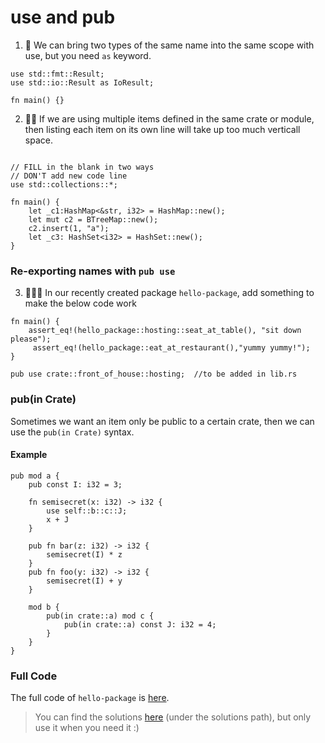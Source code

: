 # use and pub
1. 🌟 We can bring two types of the same name into the same scope with use, but you need `as` keyword.

```rust,editable
use std::fmt::Result;
use std::io::Result as IoResult;

fn main() {}
```

2. 🌟🌟 If we are using multiple items defined in the same crate or module, then listing each item on its own line will take up too much verticall space.

```rust,editable

// FILL in the blank in two ways
// DON'T add new code line
use std::collections::*;

fn main() {
    let _c1:HashMap<&str, i32> = HashMap::new();
    let mut c2 = BTreeMap::new();
    c2.insert(1, "a");
    let _c3: HashSet<i32> = HashSet::new();
}
```

### Re-exporting names with `pub use`
3. 🌟🌟🌟 In our recently created package `hello-package`, add something to make the below code work
```rust,editable
fn main() {
    assert_eq!(hello_package::hosting::seat_at_table(), "sit down please");
     assert_eq!(hello_package::eat_at_restaurant(),"yummy yummy!");
}

pub use crate::front_of_house::hosting;  //to be added in lib.rs
```


### pub(in Crate) 
Sometimes we want an item only be public to a certain crate, then we can use the `pub(in Crate)` syntax.

#### Example
```rust,editable
pub mod a {
    pub const I: i32 = 3;

    fn semisecret(x: i32) -> i32 {
        use self::b::c::J;
        x + J
    }

    pub fn bar(z: i32) -> i32 {
        semisecret(I) * z
    }
    pub fn foo(y: i32) -> i32 {
        semisecret(I) + y
    }

    mod b {
        pub(in crate::a) mod c {
            pub(in crate::a) const J: i32 = 4;
        }
    }
}
```

### Full Code
The full code of `hello-package` is [here](https://github.com/sunface/rust-by-practice/tree/master/practices/hello-package).


> You can find the solutions [here](https://github.com/sunface/rust-by-practice) (under the solutions path), but only use it when you need it :)